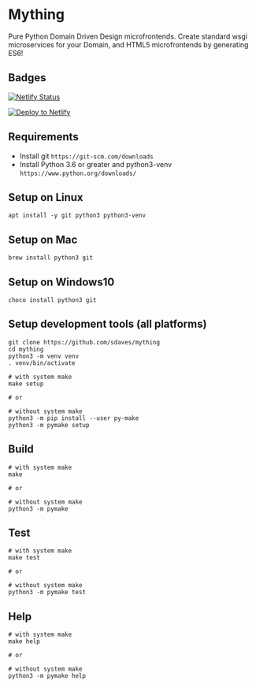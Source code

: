# Mything

Pure Python Domain Driven Design microfrontends. Create standard wsgi microservices for your Domain, and HTML5 microfrontends by generating ES6!

## Badges

[![Netlify Status](https://api.netlify.com/api/v1/badges/03fcd31b-aad4-4cbb-82d0-f50e5b1b0574/deploy-status)](https://app.netlify.com/sites/mything/deploys)

[![Deploy to Netlify](https://www.netlify.com/img/deploy/button.svg)](https://app.netlify.com/start/deploy?repository=https://github.com/sdaves/mything)

## Requirements

- Install git `https://git-scm.com/downloads`
- Install Python 3.6 or greater and python3-venv `https://www.python.org/downloads/`

## Setup on Linux

    apt install -y git python3 python3-venv
    
## Setup on Mac

    brew install python3 git
    
## Setup on Windows10

    choco install python3 git

## Setup development tools (all platforms)

    git clone https://github.com/sdaves/mything
    cd mything
    python3 -m venv venv
    . venv/bin/activate
    
    # with system make
    make setup 
    
    # or
    
    # without system make
    python3 -m pip install --user py-make
    python3 -m pymake setup

## Build

    # with system make
    make 
    
    # or
    
    # without system make
    python3 -m pymake

## Test

    # with system make
    make test
    
    # or
    
    # without system make
    python3 -m pymake test

## Help

    # with system make
    make help
    
    # or
    
    # without system make
    python3 -m pymake help
